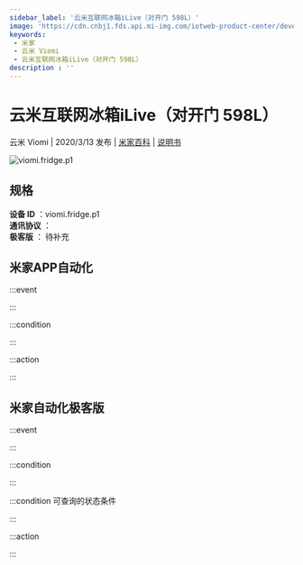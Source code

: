 ```yaml
---
sidebar_label: '云米互联网冰箱iLive（对开门 598L）'
image: 'https://cdn.cnbj1.fds.api.mi-img.com/iotweb-product-center/developer_1582191733767lbsarMHZ.png?GalaxyAccessKeyId=AKVGLQWBOVIRQ3XLEW&amp;Expires=9223372036854775807&amp;Signature=/tQE4aa1gnNFddfhmO06vojp420='
keywords: 
 - 米家
 - 云米 Viomi
 - 云米互联网冰箱iLive（对开门 598L）
description : ''
---
```

# 云米互联网冰箱iLive（对开门 598L）

云米 Viomi | 2020/3/13 发布 | [米家百科](https://home.mi.com/webapp/content/baike/product/index.html?model=viomi.fridge.p1) | [说明书](https://home.mi.com/views/introduction.html?model=viomi.fridge.p1&region=cn)

![viomi.fridge.p1](https://cdn.cnbj1.fds.api.mi-img.com/iotweb-product-center/developer_1582191733767lbsarMHZ.png?GalaxyAccessKeyId=AKVGLQWBOVIRQ3XLEW&amp;Expires=9223372036854775807&amp;Signature=/tQE4aa1gnNFddfhmO06vojp420=)

## 规格  
> 
**设备 ID** ：viomi.fridge.p1  
**通讯协议** ：  
**极客版**  ： 待补充 


## 米家APP自动化  

:::event  

:::

:::condition  

:::

:::action   

:::

## 米家自动化极客版  

:::event  

:::

:::condition  

:::

:::condition 可查询的状态条件  

:::

:::action  

:::

        
